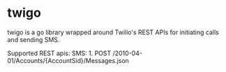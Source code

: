 twigo
=====

twigo is a go library wrapped around  Twilio's REST APIs for initiating calls and sending SMS.

Supported REST apis:
	SMS:
        	1. POST /2010-04-01/Accounts/{AccountSid}/Messages.json
